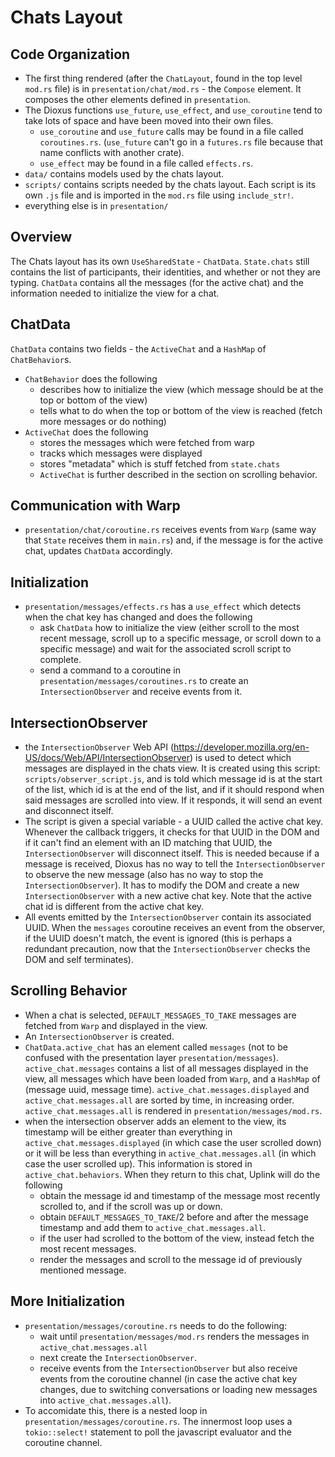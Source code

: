 # Chats Layout

## Code Organization
- The first thing rendered (after the `ChatLayout`, found in the top level `mod.rs` file) is in `presentation/chat/mod.rs` - the `Compose` element. It composes the other elements defined in `presentation`.
- The Dioxus functions `use_future`, `use_effect`, and `use_coroutine` tend to take lots of space and have been moved into their own files. 
    - `use_coroutine` and `use_future` calls may be found in a file called `coroutines.rs`. (`use_future` can't go in a `futures.rs` file because that name conflicts with another crate). 
    - `use_effect` may be found in a file called `effects.rs`. 
- `data/` contains models used by the chats layout. 
- `scripts/` contains scripts needed by the chats layout. Each script is its own `.js` file and is imported in the `mod.rs` file using `include_str!`. 
- everything else is in `presentation/`

## Overview
The Chats layout has its own `UseSharedState` - `ChatData`. `State.chats` still contains the list of participants, their identities, and whether or not they are typing. `ChatData` contains all the messages (for the active chat) and the information needed to initialize the view for a chat. 

## ChatData
`ChatData` contains two fields - the `ActiveChat` and a `HashMap` of `ChatBehavior`s. 
- `ChatBehavior` does the following
    - describes how to initialize the view (which message should be at the top or bottom of the view)
    - tells what to do when the top or bottom of the view is reached (fetch more messages or do nothing)
- `ActiveChat` does the following
    - stores the messages which were fetched from warp
    - tracks which messages were displayed
    - stores "metadata" which is stuff fetched from `state.chats`
    - `ActiveChat` is further described in the section on scrolling behavior. 

## Communication with Warp
- `presentation/chat/coroutine.rs` receives events from `Warp` (same way that `State` receives them in `main.rs`) and, if the message is for the active chat, updates `ChatData` accordingly. 

## Initialization
- `presentation/messages/effects.rs` has a `use_effect` which detects when the chat key has changed and does the following
    - ask `ChatData` how to initialize the view (either scroll to the most recent message, scroll up to a specific message, or scroll down to a specific message) and wait for the associated scroll script to complete. 
    - send a command to a coroutine in `presentation/messages/coroutines.rs` to create an `IntersectionObserver` and receive events from it. 

## IntersectionObserver
- the `IntersectionObserver` Web API (https://developer.mozilla.org/en-US/docs/Web/API/IntersectionObserver) is used to detect which messages are displayed in the chats view. It is created using this script: `scripts/observer_script.js`, and is told which message id is at the start of the list, which id is at the end of the list, and if it should respond when said messages are scrolled into view. If it responds, it will send an event and disconnect itself. 
- The script is given a special variable - a UUID called the active chat key. Whenever the callback triggers, it checks for that UUID in the DOM and if it can't find an element with an ID matching that UUID, the `IntersectionObserver` will disconnect itself. This is needed because if a message is received, Dioxus has no way to tell the `IntersectionObserver` to observe the new message (also has no way to stop the `IntersectionObserver`). It has to modify the DOM and create a new `IntersectionObserver` with a new active chat key. Note that the active chat id is different from the active chat key.  
- All events emitted by the `IntersectionObserver` contain its associated UUID. When the `messages` coroutine receives an event from the observer, if the UUID  doesn't match, the event is ignored (this is perhaps a redundant precaution, now that the `IntersectionObserver` checks the DOM and self terminates).

## Scrolling Behavior
- When a chat is selected, `DEFAULT_MESSAGES_TO_TAKE` messages are fetched from `Warp` and displayed in the view. 
- An `IntersectionObserver` is created.
- `ChatData.active_chat` has an element called `messages` (not to be confused with the presentation layer `presentation/messages`). `active_chat.messages` contains a list of all messages displayed in the view, all messages which have been loaded from `Warp`, and a `HashMap` of (message uuid, message time). `active_chat.messages.displayed` and `active_chat.messages.all` are sorted by time, in increasing order. `active_chat.messages.all` is rendered in `presentation/messages/mod.rs`. 
- when the intersection observer adds an element to the view, its timestamp will be either greater than everything in `active_chat.messages.displayed` (in which case the user scrolled down) or it will be less than everything in `active_chat.messages.all` (in which case the user scrolled up). This information is stored in `active_chat.behaviors`. When they return to this chat, Uplink will do the following
    - obtain the message id and timestamp of the message most recently scrolled to, and if the scroll was up or down. 
    - obtain `DEFAULT_MESSAGES_TO_TAKE`/2 before and after the message timestamp and add them to `active_chat.messages.all`. 
    - if the user had scrolled to the bottom of the view, instead fetch the most recent messages.
    - render the messages and scroll to the message id of previously mentioned message. 

## More Initialization
- `presentation/messages/coroutine.rs` needs to do the following:
    - wait until `presentation/messages/mod.rs` renders the messages in `active_chat.messages.all`
    - next create the `IntersectionObserver`. 
    - receive events from the `IntersectionObserver` but also receive events from the coroutine channel (in case the active chat key changes, due to switching conversations or loading new messages into `active_chat.messages.all`).
- To accomidate this, there is a nested loop in `presentation/messages/coroutine.rs`. The innermost loop uses a `tokio::select!` statement to poll the javascript evaluator and the coroutine channel. 